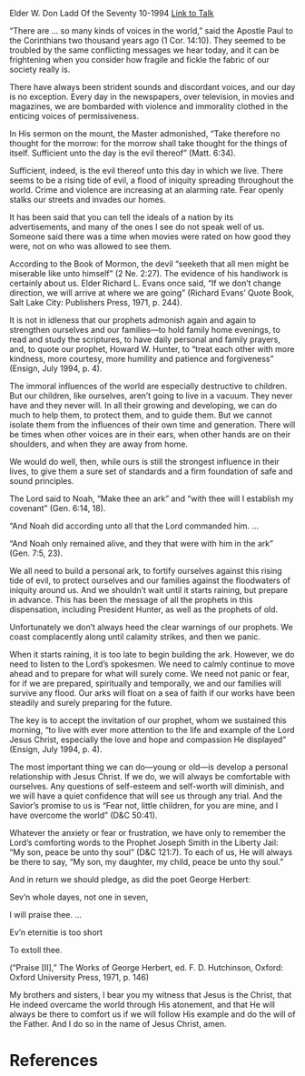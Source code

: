 Elder W. Don Ladd
Of the Seventy
10-1994
[Link to Talk](https://www.churchofjesuschrist.org/study/general-conference/1994/10/make-thee-an-ark?lang=eng)

“There are … so many kinds of voices in the world,” said the Apostle Paul to the Corinthians two thousand years ago (1 Cor. 14:10). They seemed to be troubled by the same conflicting messages we hear today, and it can be frightening when you consider how fragile and fickle the fabric of our society really is.

There have always been strident sounds and discordant voices, and our day is no exception. Every day in the newspapers, over television, in movies and magazines, we are bombarded with violence and immorality clothed in the enticing voices of permissiveness.

In His sermon on the mount, the Master admonished, “Take therefore no thought for the morrow: for the morrow shall take thought for the things of itself. Sufficient unto the day is the evil thereof” (Matt. 6:34).

Sufficient, indeed, is the evil thereof unto this day in which we live. There seems to be a rising tide of evil, a flood of iniquity spreading throughout the world. Crime and violence are increasing at an alarming rate. Fear openly stalks our streets and invades our homes.

It has been said that you can tell the ideals of a nation by its advertisements, and many of the ones I see do not speak well of us. Someone said there was a time when movies were rated on how good they were, not on who was allowed to see them.

According to the Book of Mormon, the devil “seeketh that all men might be miserable like unto himself” (2 Ne. 2:27). The evidence of his handiwork is certainly about us. Elder Richard L. Evans once said, “If we don’t change direction, we will arrive at where we are going” (Richard Evans’ Quote Book, Salt Lake City: Publishers Press, 1971, p. 244).

It is not in idleness that our prophets admonish again and again to strengthen ourselves and our families—to hold family home evenings, to read and study the scriptures, to have daily personal and family prayers, and, to quote our prophet, Howard W. Hunter, to “treat each other with more kindness, more courtesy, more humility and patience and forgiveness” (Ensign, July 1994, p. 4).

The immoral influences of the world are especially destructive to children. But our children, like ourselves, aren’t going to live in a vacuum. They never have and they never will. In all their growing and developing, we can do much to help them, to protect them, and to guide them. But we cannot isolate them from the influences of their own time and generation. There will be times when other voices are in their ears, when other hands are on their shoulders, and when they are away from home.

We would do well, then, while ours is still the strongest influence in their lives, to give them a sure set of standards and a firm foundation of safe and sound principles.

The Lord said to Noah, “Make thee an ark” and “with thee will I establish my covenant” (Gen. 6:14, 18).

“And Noah did according unto all that the Lord commanded him. …

“And Noah only remained alive, and they that were with him in the ark” (Gen. 7:5, 23).

We all need to build a personal ark, to fortify ourselves against this rising tide of evil, to protect ourselves and our families against the floodwaters of iniquity around us. And we shouldn’t wait until it starts raining, but prepare in advance. This has been the message of all the prophets in this dispensation, including President Hunter, as well as the prophets of old.

Unfortunately we don’t always heed the clear warnings of our prophets. We coast complacently along until calamity strikes, and then we panic.

When it starts raining, it is too late to begin building the ark. However, we do need to listen to the Lord’s spokesmen. We need to calmly continue to move ahead and to prepare for what will surely come. We need not panic or fear, for if we are prepared, spiritually and temporally, we and our families will survive any flood. Our arks will float on a sea of faith if our works have been steadily and surely preparing for the future.

The key is to accept the invitation of our prophet, whom we sustained this morning, “to live with ever more attention to the life and example of the Lord Jesus Christ, especially the love and hope and compassion He displayed” (Ensign, July 1994, p. 4).

The most important thing we can do—young or old—is develop a personal relationship with Jesus Christ. If we do, we will always be comfortable with ourselves. Any questions of self-esteem and self-worth will diminish, and we will have a quiet confidence that will see us through any trial. And the Savior’s promise to us is “Fear not, little children, for you are mine, and I have overcome the world” (D&C 50:41).

Whatever the anxiety or fear or frustration, we have only to remember the Lord’s comforting words to the Prophet Joseph Smith in the Liberty Jail: “My son, peace be unto thy soul” (D&C 121:7). To each of us, He will always be there to say, “My son, my daughter, my child, peace be unto thy soul.”

And in return we should pledge, as did the poet George Herbert:





Sev’n whole dayes, not one in seven,

I will praise thee. … 

Ev’n eternitie is too short

To extoll thee.





(“Praise [II],” The Works of George Herbert, ed. F. D. Hutchinson, Oxford: Oxford University Press, 1971, p. 146)





My brothers and sisters, I bear you my witness that Jesus is the Christ, that He indeed overcame the world through His atonement, and that He will always be there to comfort us if we will follow His example and do the will of the Father. And I do so in the name of Jesus Christ, amen.

# References
